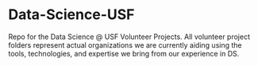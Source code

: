# Data-Science-USF
Repo for the Data Science @ USF Volunteer Projects. All volunteer project folders represent actual organizations we are currently aiding using the tools, technologies, and expertise we bring from our experience in DS. 
